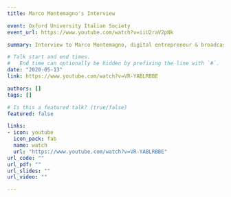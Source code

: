 ```yaml
---
title: Marco Montemagno's Interview 

event: Oxford University Italian Society
event_url: https://www.youtube.com/watch?v=iiU2raV2pNk

summary: Interview to Marco Montemagno, digital entrepreneur & broadcaster, founder of Slashers, 4books, and The Update.

# Talk start and end times.
#   End time can optionally be hidden by prefixing the line with `#`.
date: "2020-05-13"
link: https://www.youtube.com/watch?v=VR-YABLRBBE

authors: []
tags: []

# Is this a featured talk? (true/false)
featured: false

links:
- icon: youtube
  icon_pack: fab
  name: watch
  url: "https://www.youtube.com/watch?v=VR-YABLRBBE"
url_code: ""
url_pdf: ""
url_slides: ""
url_video: ""

---
```

